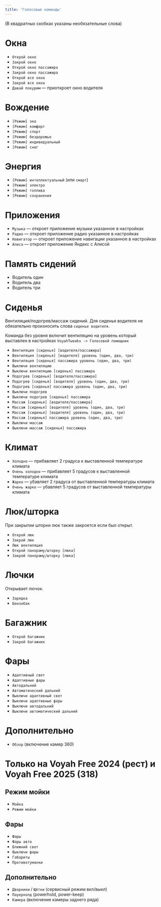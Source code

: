 ```yaml
---
title: 'Голосовые команды'
---
```


(В квадратных скобках указаны необязательные слова)

# Окна

- `Открой окно`
- `Закрой окно`
- `Открой окно пассажира`
- `Закрой окно пассажира`
- `Открой все окна`
- `Закрой все окна`
- `Давай покурим` — приоткроет окно водителя

# Вождение

- `[Режим] эко`
- `[Режим] комфорт`
- `[Режим] спорт`
- `[Режим] бездорожье`
- `[Режим] индивидуальный`
- `[Режим] снег`

# Энергия

- `[Режим] интеллектуальный` (или `смарт`)
- `[Режим] электро`
- `[Режим] топлива`
- `[Режим] сохранения`

# Приложения

- `Музыка` — откроет приложение музыки указанное в настройках
- `Радио` — откроет приложение радио указанное в настройках
- `Навигатор` — откроет приложение навигации указанное в настройках
- `Алиса` — откроет приложение Яндекс с Алисой

# Память сидений

- Водитель один
- Водитель два
- Водитель три

# Сиденья

Вентиляция/подогрев/массаж сидений.
Для сиденья водителя не обязательно произносить слова `сиденье водителя`.

Команда без уровня включит вентиляцию на уровень который выставлен в настройках `VoyahTweaks -> Голосовой помощник`

- `Вентиляция [сиденья] [водителя/пассажира]`
- `Вентиляция [сиденья] [водителя] уровень (один, два, три)`
- `Вентиляция [сиденья] пассажира уровень (один, два, три)`
- `Выключи вентиляцию`
- `Выключи вентиляцию [сиденья] пассажира`
- `Подогрев [сиденья] [водителя/пассажира]`
- `Подогрев [сиденья] [водителя] уровень (один, два, три)`
- `Подогрев [сиденья] пассажира уровень (один, два, три)`
- `Выключи подогрев`
- `Выключи подогрев [сиденья] пассажира`
- `Массаж [сиденья] [водителя/пассажира]`
- `Массаж [сиденья] [водителя] уровень (один, два, три)`
- `Массаж [сиденья] [водителя] уровень (один, два, три)`
- `Массаж [сиденья] пассажира уровень (один, два, три)`
- `Выключи массаж`
- `Выключи массаж [сиденья] пассажира`

# Климат

- `Холодно` — прибавляет 2 градуса к выставленной температуре климата
- `Очень холодно` — прибавляет 5 градусов к выставленной температуре климата
- `Жарко` — убавляет 2 градуса от выставленной температуры климата
- `Очень жарко` — убавляет 5 градусов от выставленной температуры климата

# Люк/шторка

При закрытии шторки люк также закроется если был открыт.

- `Открой люк`
- `Закрой люк`
- `Люк вентиляция`
- `Открой панораму/шторку [люка]`
- `Закрой панораму/шторку [люка]`

# Лючки

Открывает лючок.

- `Зарядка`
- `Бензобак`

# Багажник

- `Открой багажник`
- `Закрой багажник`

# Фары

- `Адаптивный свет`
- `Адаптивные фары`
- `Автодальний`
- `Автоматический дальний`
- `Выключи адаптивный свет`
- `Выключи адаптивные фары`
- `Выключи автодальний`
- `Выключи автоматический дальний`

# Дополнительно

- `Обзор` (включение камер 360)

# Только на Voyah Free 2024 (рест) и Voyah Free 2025 (318)

## Режим мойки

- `Мойка`
- `Режим мойки`

## Фары

- `Фары`
- `Фары авто`
- `Ближний свет`
- `Выключи фары`
- `Габариты`
- `Противотуманки`

## Дополнительно

- `Дворники` / `Щётки` (сервисный режим вкл/выкл)
- `Пауерхолд` (powerhold, power-keep)
- `Камера` (включение камеры заднего ряда)

